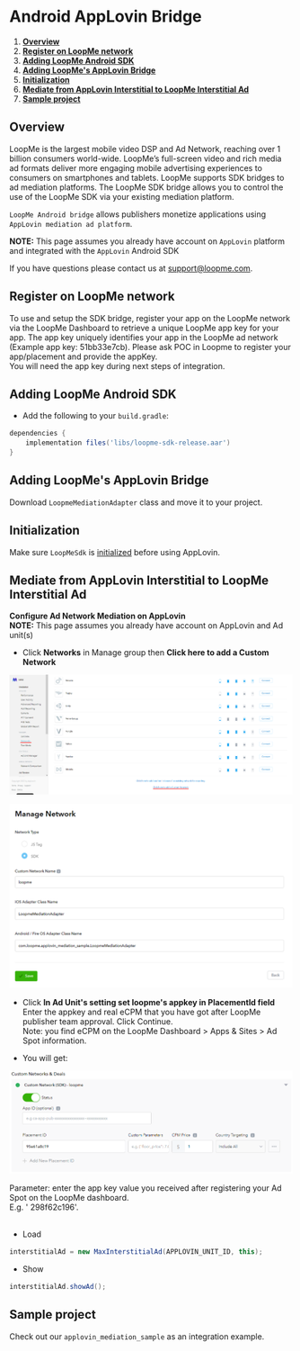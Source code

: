 # Android AppLovin Bridge #

1. **[Overview](#overview)**
2. **[Register on LoopMe network](#register-on-loopme-network)**
3. **[Adding LoopMe Android SDK](#adding-loopme-android-sdk)**
4. **[Adding LoopMe's AppLovin Bridge](#adding-loopmes-applovin-bridge)**
5. **[Initialization](#Initialization)**
6. **[Mediate from AppLovin Interstitial to LoopMe Interstitial Ad](#mediate-from-applovin-interstitial-to-loopme-interstitial-ad)**
7. **[Sample project](#sample-project)**

## Overview ##

LoopMe is the largest mobile video DSP and Ad Network, reaching over 1 billion consumers world-wide. LoopMe’s
full-screen video and rich media ad formats deliver more engaging mobile advertising experiences to consumers on
smartphones and tablets. LoopMe supports SDK bridges to ad mediation platforms. The LoopMe SDK bridge allows you to
control the use of the LoopMe SDK via your existing mediation platform.

`LoopMe Android bridge` allows publishers monetize applications using `AppLovin mediation ad platform`.

<b>NOTE:</b> This page assumes you already have account on `AppLovin` platform and integrated with the `AppLovin`
Android SDK

If you have questions please contact us at support@loopme.com.

## Register on LoopMe network ##

To use and setup the SDK bridge, register your app on the LoopMe network via the LoopMe Dashboard to retrieve a unique LoopMe app key for your app. The app key uniquely identifies your app in the LoopMe ad network (Example app key: 51bb33e7cb). Please ask POC in Loopme to register your app/placement and provide the appKey.<br>
You will need the app key during next steps of integration.

## Adding LoopMe Android SDK ##

* Add the following to your `build.gradle`:

```groovy
dependencies {
    implementation files('libs/loopme-sdk-release.aar')
}
```

## Adding LoopMe's AppLovin Bridge ##

Download `LoopmeMediationAdapter` class and move it to your project.

## Initialization ##

Make sure `LoopMeSdk` is [initialized](https://github.com/loopme/android-united-sdk/wiki/Initialization) before using
AppLovin.

## Mediate from AppLovin Interstitial to LoopMe Interstitial Ad ##

<b>Configure Ad Network Mediation on AppLovin</b>
<br><b>NOTE:</b> This page assumes you already have account on AppLovin and Ad unit(s)

* Click <b>Networks</b> in Manage group then <b>Click here to add a Custom Network</b>

<p><img src="images/applovin_manage_networks.png" /></p>

<p><img src="images/applovin_create_custom.png" /></p>

* Click <b>In Ad Unit's setting set loopme's appkey in PlacementId field</b>
Enter the appkey and real eCPM that you have got after LoopMe publisher team approval. Click Continue.<br>
Note: you find eCPM on the LoopMe Dashboard > Apps & Sites > Ad Spot information.

* You will get:

<p><img src="images/applovin custom event.png"  /></p>

Parameter: enter the app key value you received after registering your Ad Spot on the LoopMe dashboard. <br>E.g. '
298f62c196'.<br><br>

* Load

```java
interstitialAd = new MaxInterstitialAd(APPLOVIN_UNIT_ID, this);
```

* Show

```java
interstitialAd.showAd();
```

## Sample project ##

Check out our `applovin_mediation_sample` as an integration example.